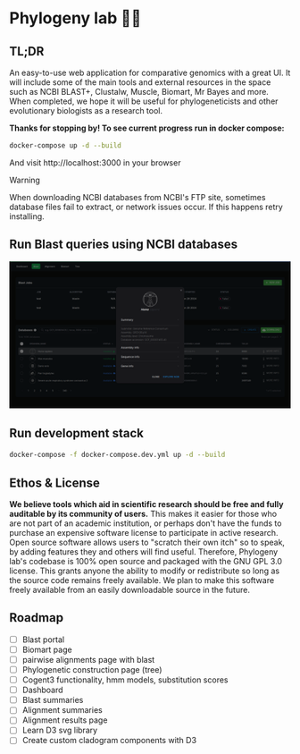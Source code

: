 # Phylogeny lab 🧪🦎

## TL;DR
An easy-to-use web application for comparative genomics with a great UI. It will include some of the main tools and external resources in the space such as NCBI BLAST+, Clustalw, Muscle, Biomart, Mr Bayes and more. When completed, we hope it will be useful for phylogeneticists and other evolutionary biologists as a research tool.

**Thanks for stopping by! To see current progress run in docker compose:**

```bash
docker-compose up -d --build
```

And visit http://localhost:3000 in your browser

> [!WARNING]  
> When downloading NCBI databases from NCBI's FTP site, sometimes database files fail to extract, or network issues occur. If this happens retry installing.

## Run Blast queries using NCBI databases 

![blast page screenshot](screenshots/blast_screenshot.png "blast page")

## Run development stack

```bash
docker-compose -f docker-compose.dev.yml up -d --build
```

## Ethos & License
**We believe tools which aid in scientific research should be free and fully auditable by its community of users.** This makes it easier for those who are not part of an academic institution, or perhaps don't have the funds to purchase an expensive software license to participate in active research. Open source software allows users to "scratch their own itch" so to speak, by adding features they and others will find useful. Therefore, Phylogeny lab's codebase is 100% open source and packaged with the GNU GPL 3.0 license. This grants anyone the ability to modify or redistribute so long as the source code remains freely available. We plan to make this software freely available from an easily downloadable source in the future. 

## Roadmap

- [ ] Blast portal
- [ ] Biomart page
- [ ] pairwise alignments page with blast
- [ ] Phylogenetic construction page (tree)
- [ ] Cogent3 functionality, hmm models, substitution scores
- [ ] Dashboard
- [ ] Blast summaries
- [ ] Alignment summaries
- [ ] Alignment results page
- [ ] Learn D3 svg library
- [ ] Create custom cladogram components with D3
